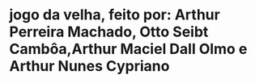 # jogo da velha, feito por: Arthur Perreira Machado, Otto Seibt Cambôa,Arthur Maciel Dall Olmo e Arthur Nunes Cypriano